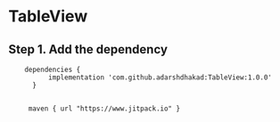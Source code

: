 # TableView

## Step 1. Add the dependency

        dependencies {
              implementation 'com.github.adarshdhakad:TableView:1.0.0'
          }


         maven { url "https://www.jitpack.io" }
